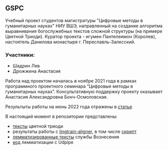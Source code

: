 ## GSPC
Учебный проект студентов магистратуры "Цифровые методы в гуманитарных науках" НИУ ВШЭ, направленный на создание алгоритма выравнивания богослужебных текстов сложной структуры (на примере Цветной Триоди). Куратор проекта - игумен Пантелеимон (Королев), настоятель Данилова монастыря г. Переславль-Залесский.    

### Участники:
- Шадрин Лев
- Дрожжина Анастасия

Работа над проектом началась в ноябре 2021 года в рамках программного проектного семинара “Цифровые методы в гуманитарных науках”. Консультативную поддержку проекту оказывает Анастасия Александровна Бонч-Осмоловская.

Результыты работы на июнь 2022 года отражены в [статье](https://docs.google.com/document/d/1oPYhCNvFoHMecgpCRM75nKpG1uwgGyvd/edit#)

В настоящий момент в репозитории представлены:
- [тексты](https://github.com/Drozhzhinastya/GSPC/tree/main/texts) цветной триоди
- результаты работы с [lingtrain-aligner](https://github.com/Drozhzhinastya/GSPC/tree/main/archive/lingtrain), в том числе [скрипт](https://github.com/Drozhzhinastya/GSPC/tree/main/scripts/aligners)
- [лемматизированные тексты](https://github.com/Drozhzhinastya/GSPC/tree/main/lemmatization) службы Вознесения 
- [код](https://github.com/Drozhzhinastya/GSPC/tree/main/scripts/lemmatization) лемматизации с Udpipe





